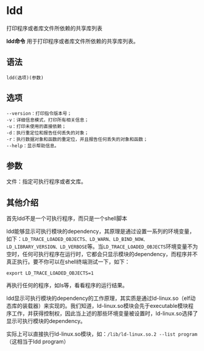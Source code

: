 # ldd

打印程序或者库文件所依赖的共享库列表


**ldd命令** 用于打印程序或者库文件所依赖的共享库列表。

##  语法

```
ldd(选项)(参数)
```

##  选项

```
--version：打印指令版本号；
-v：详细信息模式，打印所有相关信息；
-u：打印未使用的直接依赖；
-d：执行重定位和报告任何丢失的对象；
-r：执行数据对象和函数的重定位，并且报告任何丢失的对象和函数；
--help：显示帮助信息。
```

##  参数

文件：指定可执行程序或者文库。

##  其他介绍

首先ldd不是一个可执行程序，而只是一个shell脚本

ldd能够显示可执行模块的dependency，其原理是通过设置一系列的环境变量，如下：`LD_TRACE_LOADED_OBJECTS、LD_WARN、LD_BIND_NOW、LD_LIBRARY_VERSION、LD_VERBOSE`等。当`LD_TRACE_LOADED_OBJECTS`环境变量不为空时，任何可执行程序在运行时，它都会只显示模块的dependency，而程序并不真正执行。要不你可以在shell终端测试一下，如下：

```
export LD_TRACE_LOADED_OBJECTS=1
```

再执行任何的程序，如ls等，看看程序的运行结果。

ldd显示可执行模块的dependency的工作原理，其实质是通过ld-linux.so（elf动态库的装载器）来实现的。我们知道，ld-linux.so模块会先于executable模块程序工作，并获得控制权，因此当上述的那些环境变量被设置时，ld-linux.so选择了显示可执行模块的dependency。

实际上可以直接执行ld-linux.so模块，如：`/lib/ld-linux.so.2 --list program`（这相当于ldd program）


